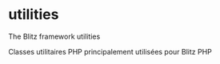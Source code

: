 # utilities
The Blitz framework utilities

Classes utilitaires PHP principalement utilisées pour Blitz PHP
